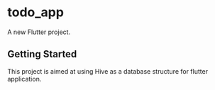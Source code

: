 # todo_app

A new Flutter project.

## Getting Started

This project is aimed at using Hive as a database structure for flutter application.

